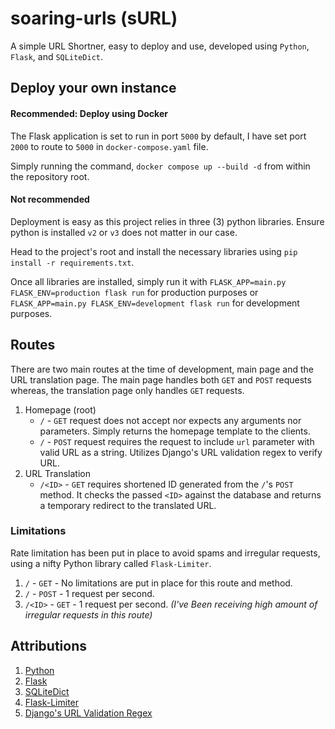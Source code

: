 # soaring-urls **(sURL)**

A simple URL Shortner, easy to deploy and use, developed using `Python`, `Flask`, and `SQLiteDict`.

## Deploy your own instance

#### Recommended: Deploy using Docker
The Flask application is set to run in port `5000` by default, I have set port `2000` to route to `5000` in `docker-compose.yaml` file.

Simply running the command, `docker compose up --build -d` from within the repository root.

#### Not recommended
Deployment is easy as this project relies in three (3) python libraries. Ensure python is installed `v2` or `v3` does not matter in our case.

Head to the project's root and install the necessary libraries using `pip install -r requirements.txt`.

Once all libraries are installed, simply run it with `FLASK_APP=main.py FLASK_ENV=production flask run` for production purposes or `FLASK_APP=main.py FLASK_ENV=development flask run` for development purposes.


## Routes

There are two main routes at the time of development, main page and the URL translation page. The main page handles both `GET` and `POST` requests whereas, the translation page only handles `GET` requests.

1. Homepage (root)
   - `/` - `GET` request does not accept nor expects any arguments nor parameters. Simply returns the homepage template to the clients.
   - `/` - `POST` request requires the request to include `url` parameter with valid URL as a string. Utilizes Django's URL validation regex to verify URL.
2. URL Translation
   - `/<ID>` - `GET` requires shortened ID generated from the `/`'s `POST` method. It checks the passed `<ID>` against the database and returns a temporary redirect to the translated URL.

### Limitations

Rate limitation has been put in place to avoid spams and irregular requests, using a nifty Python library called `Flask-Limiter`.

1. `/` - `GET` - No limitations are put in place for this route and method.
2. `/` - `POST` - 1 request per second.
3. `/<ID>` - `GET` - 1 request per second. *(I've Been receiving high amount of irregular requests in this route)*

## Attributions

1. [Python](https://www.python.org/)
2. [Flask](https://flask.palletsprojects.com)
3. [SQLiteDict](https://pypi.org/project/sqlitedict/)
4. [Flask-Limiter](https://flask-limiter.readthedocs.io/en/stable/)
5. [Django's URL Validation Regex](https://stackoverflow.com/a/7995979)